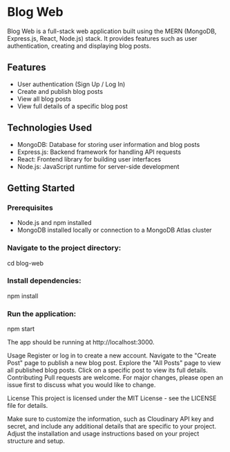 # Blog Web

Blog Web is a full-stack web application built using the MERN (MongoDB, Express.js, React, Node.js) stack. It provides features such as user authentication, creating and displaying blog posts.

## Features

- User authentication (Sign Up / Log In)
- Create and publish blog posts
- View all blog posts
- View full details of a specific blog post

## Technologies Used

- MongoDB: Database for storing user information and blog posts
- Express.js: Backend framework for handling API requests
- React: Frontend library for building user interfaces
- Node.js: JavaScript runtime for server-side development

## Getting Started

### Prerequisites

- Node.js and npm installed
- MongoDB installed locally or connection to a MongoDB Atlas cluster

### Navigate to the project directory:
cd blog-web
### Install dependencies:
npm install
### Run the application:
npm start

The app should be running at http://localhost:3000.

Usage
Register or log in to create a new account.
Navigate to the "Create Post" page to publish a new blog post.
Explore the "All Posts" page to view all published blog posts.
Click on a specific post to view its full details.
Contributing
Pull requests are welcome. For major changes, please open an issue first to discuss what you would like to change.

License
This project is licensed under the MIT License - see the LICENSE file for details.

Make sure to customize the information, such as Cloudinary API key and secret, and include any additional details that are specific to your project. Adjust the installation and usage instructions based on your project structure and setup.
